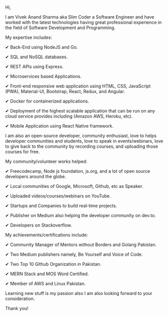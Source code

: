 Hi, 

I am Vivek Anand Sharma aka Slim Coder a Software Engineer and have worked with the latest technologies having great professional experience in the field of Software Development and Programming.

My expertise includes:

✔ Back-End using NodeJS and Go.

✔ SQL and NoSQL databases.

✔ REST APIs using Express.

✔ Microservices based Applications.

✔ Front-end responsive web application using HTML, CSS, JavaScript (PWA), Material-UI, 
Bootstrap, React, Redux, and Angular.

✔ Docker for containerized applications.

✔ Deployment of the highest scalable application that can be run on any cloud service provides including (Amazon AWS, Heroku, etc).

✔ Mobile Application using React Native framework.

I am also an open-source developer, community enthusiast, love to helps developer communities and students, love to speak in events/webinars, love to give back to the community by recording courses, and uploading those courses for free.

My community/volunteer works helped:

✔  Freecodecamp, Node js foundation, js.org, and a lot of open source developers around the globe.

✔ Local communities of Google, Microsoft, Github, etc as Speaker.

✔ Uploaded videos/courses/webinars on YouTube.

✔ Startups and Companies to build real-time projects.

✔ Publisher on Medium also helping the developer community on dev.to.

✔ Developers on Stackoverflow.

My achievements/certifications include:

✔ Community Manager of Mentors without Borders and Golang Pakistan.

✔ Two Medium publishers namely, Be Yourself and Voice of Code.

✔ Two Top 10 Github Organization in Pakistan.

✔ MERN Stack and MOS Word Certified.

✔ Member of AWS and Linux Pakistan.

Learning new stuff is my passion also I am also looking forward to your consideration.

Thank you!
